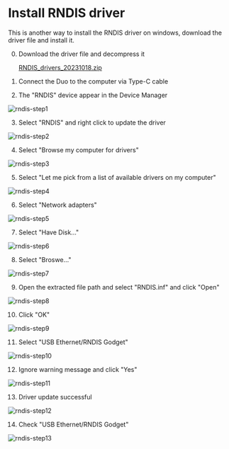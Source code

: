 # Install RNDIS driver

This is another way to install the RNDIS driver on windows, download the driver file and install it.

0. Download the driver file and decompress it

   [RNDIS_drivers_20231018.zip](https://github.com/milkv-duo/duo-files/raw/master/RNDIS_drivers_20231018.zip)

1. Connect the Duo to the computer via Type-C cable

2. The "RNDIS" device appear in the Device Manager

![rndis-step1](/docs/duo/rndis-b1.png)

3. Select "RNDIS" and right click to update the driver

![rndis-step2](/docs/duo/rndis-b2.png)

4. Select "Browse my computer for drivers"

![rndis-step3](/docs/duo/rndis-b3.png)

5. Select "Let me pick from a list of available drivers on my computer"

![rndis-step4](/docs/duo/rndis-b4.png)

6. Select "Network adapters"

![rndis-step5](/docs/duo/rndis-b5.png)

7. Select "Have Disk..."

![rndis-step6](/docs/duo/rndis-b6.png)

8. Select "Broswe..."

![rndis-step7](/docs/duo/rndis-b7.png)

9. Open the extracted file path and select "RNDIS.inf" and click "Open"

![rndis-step8](/docs/duo/rndis-b8.png)

10. Click "OK"

![rndis-step9](/docs/duo/rndis-b9.png)

11. Select "USB Ethernet/RNDIS Godget"

![rndis-step10](/docs/duo/rndis-b10.png)

12. Ignore warning message and click "Yes"

![rndis-step11](/docs/duo/rndis-b11.png)

13. Driver update successful

![rndis-step12](/docs/duo/rndis-b12.png)

14. Check "USB Ethernet/RNDIS Godget"

![rndis-step13](/docs/duo/rndis-b13.png)
